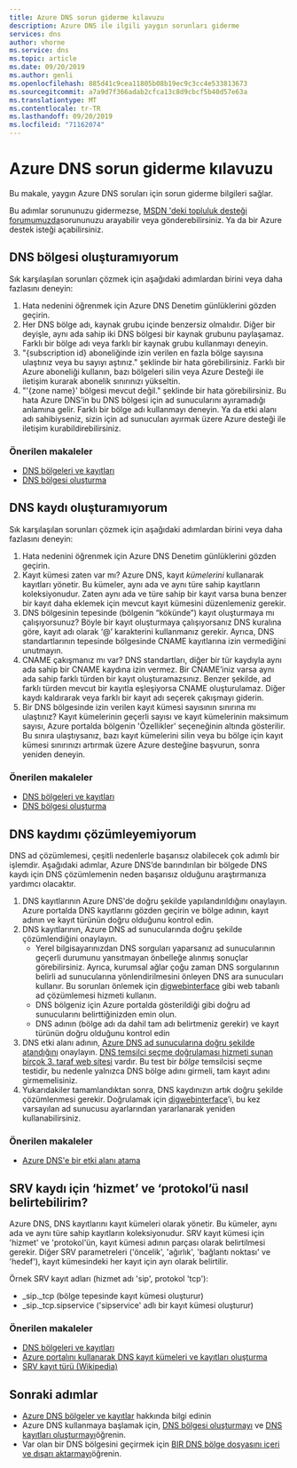 ```yaml
---
title: Azure DNS sorun giderme kılavuzu
description: Azure DNS ile ilgili yaygın sorunları giderme
services: dns
author: vhorne
ms.service: dns
ms.topic: article
ms.date: 09/20/2019
ms.author: genli
ms.openlocfilehash: 885d41c9cea11805b08b19ec9c3cc4e533813673
ms.sourcegitcommit: a7a9d7f366adab2cfca13c8d9cbcf5b40d57e63a
ms.translationtype: MT
ms.contentlocale: tr-TR
ms.lasthandoff: 09/20/2019
ms.locfileid: "71162074"
---
```

# <a name="azure-dns-troubleshooting-guide"></a>Azure DNS sorun giderme kılavuzu

Bu makale, yaygın Azure DNS soruları için sorun giderme bilgileri sağlar.

Bu adımlar sorununuzu gidermezse, [MSDN 'deki topluluk desteği forumumuzda](https://social.msdn.microsoft.com/Forums/en-US/home?forum=WAVirtualMachinesVirtualNetwork)sorununuzu arayabilir veya gönderebilirsiniz. Ya da bir Azure destek isteği açabilirsiniz.


## <a name="i-cant-create-a-dns-zone"></a>DNS bölgesi oluşturamıyorum

Sık karşılaşılan sorunları çözmek için aşağıdaki adımlardan birini veya daha fazlasını deneyin:

1.  Hata nedenini öğrenmek için Azure DNS Denetim günlüklerini gözden geçirin.
2.  Her DNS bölge adı, kaynak grubu içinde benzersiz olmalıdır. Diğer bir deyişle, aynı ada sahip iki DNS bölgesi bir kaynak grubunu paylaşamaz. Farklı bir bölge adı veya farklı bir kaynak grubu kullanmayı deneyin.
3.  "{subscription id} aboneliğinde izin verilen en fazla bölge sayısına ulaştınız veya bu sayıyı aştınız." şeklinde bir hata görebilirsiniz. Farklı bir Azure aboneliği kullanın, bazı bölgeleri silin veya Azure Desteği ile iletişim kurarak abonelik sınırınızı yükseltin.
4.  "'{zone name}' bölgesi mevcut değil." şeklinde bir hata görebilirsiniz. Bu hata Azure DNS’in bu DNS bölgesi için ad sunucularını ayıramadığı anlamına gelir. Farklı bir bölge adı kullanmayı deneyin. Ya da etki alanı adı sahibiyseniz, sizin için ad sunucuları ayırmak üzere Azure desteği ile iletişim kurabildirebilirsiniz.


### <a name="recommended-articles"></a>Önerilen makaleler

* [DNS bölgeleri ve kayıtları](dns-zones-records.md)
* [DNS bölgesi oluşturma](dns-getstarted-create-dnszone-portal.md)

## <a name="i-cant-create-a-dns-record"></a>DNS kaydı oluşturamıyorum

Sık karşılaşılan sorunları çözmek için aşağıdaki adımlardan birini veya daha fazlasını deneyin:

1.  Hata nedenini öğrenmek için Azure DNS Denetim günlüklerini gözden geçirin.
2.  Kayıt kümesi zaten var mı?  Azure DNS, kayıt *kümelerini* kullanarak kayıtları yönetir. Bu kümeler, aynı ada ve aynı türe sahip kayıtların koleksiyonudur. Zaten aynı ada ve türe sahip bir kayıt varsa buna benzer bir kayıt daha eklemek için mevcut kayıt kümesini düzenlemeniz gerekir.
3.  DNS bölgesinin tepesinde (bölgenin “kökünde”) kayıt oluşturmaya mı çalışıyorsunuz? Böyle bir kayıt oluşturmaya çalışıyorsanız DNS kuralına göre, kayıt adı olarak ‘@’ karakterini kullanmanız gerekir. Ayrıca, DNS standartlarının tepesinde bölgesinde CNAME kayıtlarına izin vermediğini unutmayın.
4.  CNAME çakışmanız mı var?  DNS standartları, diğer bir tür kaydıyla aynı ada sahip bir CNAME kaydına izin vermez. Bir CNAME’iniz varsa aynı ada sahip farklı türden bir kayıt oluşturamazsınız.  Benzer şekilde, ad farklı türden mevcut bir kayıtla eşleşiyorsa CNAME oluşturulamaz. Diğer kaydı kaldırarak veya farklı bir kayıt adı seçerek çakışmayı giderin.
5.  Bir DNS bölgesinde izin verilen kayıt kümesi sayısının sınırına mı ulaştınız? Kayıt kümelerinin geçerli sayısı ve kayıt kümelerinin maksimum sayısı, Azure portalda bölgenin 'Özellikler' seçeneğinin altında gösterilir. Bu sınıra ulaştıysanız, bazı kayıt kümelerini silin veya bu bölge için kayıt kümesi sınırınızı artırmak üzere Azure desteğine başvurun, sonra yeniden deneyin. 


### <a name="recommended-articles"></a>Önerilen makaleler

* [DNS bölgeleri ve kayıtları](dns-zones-records.md)
* [DNS bölgesi oluşturma](dns-getstarted-create-dnszone-portal.md)



## <a name="i-cant-resolve-my-dns-record"></a>DNS kaydımı çözümleyemiyorum

DNS ad çözümlemesi, çeşitli nedenlerle başarısız olabilecek çok adımlı bir işlemdir. Aşağıdaki adımlar, Azure DNS’de barındırılan bir bölgede DNS kaydı için DNS çözümlemenin neden başarısız olduğunu araştırmanıza yardımcı olacaktır.

1.  DNS kayıtlarının Azure DNS'de doğru şekilde yapılandırıldığını onaylayın. Azure portalda DNS kayıtlarını gözden geçirin ve bölge adının, kayıt adının ve kayıt türünün doğru olduğunu kontrol edin.
2.  DNS kayıtlarının, Azure DNS ad sunucularında doğru şekilde çözümlendiğini onaylayın.
    - Yerel bilgisayarınızdan DNS sorguları yaparsanız ad sunucularının geçerli durumunu yansıtmayan önbelleğe alınmış sonuçlar görebilirsiniz.  Ayrıca, kurumsal ağlar çoğu zaman DNS sorgularının belirli ad sunucularına yönlendirilmesini önleyen DNS ara sunucuları kullanır.  Bu sorunları önlemek için [digwebinterface](https://digwebinterface.com) gibi web tabanlı ad çözümlemesi hizmeti kullanın.
    - DNS bölgeniz için Azure portalda gösterildiği gibi doğru ad sunucularını belirttiğinizden emin olun.
    - DNS adının (bölge adı da dahil tam adı belirtmeniz gerekir) ve kayıt türünün doğru olduğunu kontrol edin
3.  DNS etki alanı adının, [Azure DNS ad sunucularına doğru şekilde atandığını](dns-domain-delegation.md) onaylayın. [DNS temsilci seçme doğrulaması hizmeti sunan birçok 3. taraf web sitesi](https://www.bing.com/search?q=dns+check+tool) vardır. Bu test bir *bölge* temsilcisi seçme testidir, bu nedenle yalnızca DNS bölge adını girmeli, tam kayıt adını girmemelisiniz.
4.  Yukarıdakiler tamamlandıktan sonra, DNS kaydınızın artık doğru şekilde çözümlenmesi gerekir. Doğrulamak için [digwebinterface](https://digwebinterface.com)’i, bu kez varsayılan ad sunucusu ayarlarından yararlanarak yeniden kullanabilirsiniz.


### <a name="recommended-articles"></a>Önerilen makaleler

* [Azure DNS'e bir etki alanı atama](dns-domain-delegation.md)



## <a name="how-do-i-specify-the-service-and-protocol-for-an-srv-record"></a>SRV kaydı için ‘hizmet’ ve ‘protokol’ü nasıl belirtebilirim?

Azure DNS, DNS kayıtlarını kayıt kümeleri olarak yönetir. Bu kümeler, aynı ada ve aynı türe sahip kayıtların koleksiyonudur. SRV kayıt kümesi için 'hizmet' ve 'protokol'ün, kayıt kümesi adının parçası olarak belirtilmesi gerekir. Diğer SRV parametreleri ('öncelik', 'ağırlık', 'bağlantı noktası' ve 'hedef'), kayıt kümesindeki her kayıt için ayrı olarak belirtilir.

Örnek SRV kayıt adları (hizmet adı 'sip', protokol 'tcp'):

- \_sip.\_tcp (bölge tepesinde kayıt kümesi oluşturur)
- \_sip.\_tcp.sipservice ('sipservice' adlı bir kayıt kümesi oluşturur)

### <a name="recommended-articles"></a>Önerilen makaleler

* [DNS bölgeleri ve kayıtları](dns-zones-records.md)
* [Azure portalını kullanarak DNS kayıt kümeleri ve kayıtları oluşturma](dns-getstarted-create-recordset-portal.md)
* [SRV kayıt türü (Wikipedia)](https://en.wikipedia.org/wiki/SRV_record)


## <a name="next-steps"></a>Sonraki adımlar

* [Azure DNS bölgeler ve kayıtlar](dns-zones-records.md) hakkında bilgi edinin
* Azure DNS kullanmaya başlamak için, [DNS bölgesi oluşturmayı](dns-getstarted-create-dnszone-portal.md) ve [DNS kayıtları oluşturmayı](dns-getstarted-create-recordset-portal.md)öğrenin.
* Var olan bir DNS bölgesini geçirmek için [BIR DNS bölge dosyasını içeri ve dışarı aktarmayı](dns-import-export.md)öğrenin.

